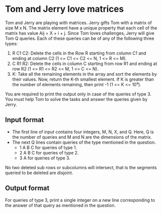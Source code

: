 # Tom and Jerry love matrices

Tom and Jerry are playing with matrices. Jerry gifts Tom with a matrix of size M x N. The matrix element have a unique property that each cell of the matrix has value Aij = X + i + j. Since Tom loves challenges, Jerry will give Tom Q queries. Each of these queries can be of any of the following three types:

1. R C1 C2: Delete the cells in the Row R starting from column C1 and ending at column C2 (1 <= C1 <= C2 <= N, 1 <= R <= M).
2. C R1 R2: Delete the cells in column C starting from row R1 and ending at row R2 (1 <= R1 <= R2 <= M, 1 <= C <= N).
3. K: Take all the remaining elements in the array and sort the elements by their values. Now, return the K-th smallest element. If K is greater than the number of elements remaining, then print -1 (1 <= K <= 10⁹).

You are required to print the output only in case of the queries of type 3. You must help Tom to solve the tasks and answer the queries given by Jerry.

## Input format

- The first line of input contains four integers, M, N, X, and Q. Here, Q is the number of queries and M and N are the dimensions of the matrix.
- The next Q lines contain queries of the type mentioned in the question.
  - 1 A B C for queries of type 1.
  - 2 A B C for queries of type 2.
  - 3 A for queries of type 3.

No two deleted sub rows or subcolumns will intersect, that is the segments queried to be deleted are disjoint.

## Output format

For queries of type 3, print a single integer on a new line corresponding to the answer of that query as mentioned in the question.
